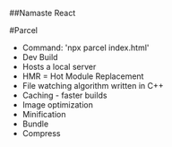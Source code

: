 ##Namaste React

#Parcel

- Command: 'npx parcel index.html'
- Dev Build
- Hosts a local server
- HMR = Hot Module Replacement
- File watching algorithm written in C++
- Caching - faster builds
- Image optimization
- Minification
- Bundle
- Compress

